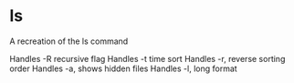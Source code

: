 # ls
A recreation of the ls command

Handles -R recursive flag
Handles -t time sort
Handles -r, reverse sorting order
Handles -a, shows hidden files
Handles -l, long format
